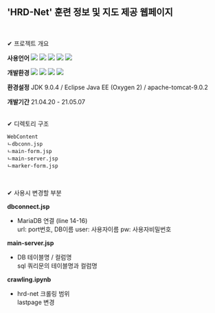 ## 'HRD-Net' 훈련 정보 및 지도 제공 웹페이지
<br>

✔ 프로젝트 개요
<br>

**사용언어**
![](https://img.shields.io/badge/Python-3776AB?style=flat&logo=Python&logoColor=white)
![](https://img.shields.io/badge/Java-007396?style=flat&logo=Java&logoColor=white)
![](https://img.shields.io/badge/HTML5-E34F26?style=flat&logo=HTML5&logoColor=white)
![](https://img.shields.io/badge/CSS3-1572B6?style=flat&logo=CSS3&logoColor=white)
![](https://img.shields.io/badge/JavaScript-F7DF1E?style=flat&logo=JavaScript&logoColor=white)

**개발환경**
![](https://img.shields.io/badge/Jupyter-F37626?style=flat&logo=Jupyter&logoColor=white)
![](https://img.shields.io/badge/Eclipse-2C2255?style=flat&logo=Eclipse&logoColor=white)
![](https://img.shields.io/badge/VisualStudioCode-007ACC?style=flat&logo=VisualStudioCode&logoColor=white)
![](https://img.shields.io/badge/MariaDB-003545?style=flat&logo=MariaDB&logoColor=white)
<br>

**환경설정** JDK 9.0.4 / Eclipse Java EE (Oxygen 2) / apache-tomcat-9.0.2

**개발기간**  21.04.20 - 21.05.07 
<br><br>

✔ 디렉토리 구조
<br>

    WebContent
    ㄴdbconn.jsp
    ㄴmain-form.jsp
    ㄴmain-server.jsp
    ㄴmarker-form.jsp
    
<br>


✔ 사용시 변경할 부분
<br>

**dbconnect.jsp**

- MariaDB 연결 (line 14-16)   
url: port번호, DB이름
user: 사용자이름
pw: 사용자비밀번호

**main-server.jsp**   

- DB 테이블명 / 컬럼명   
sql 쿼리문의 테이블명과 컬럼명   


**crawling.ipynb**   
- hrd-net 크롤링 범위   
lastpage 변경
